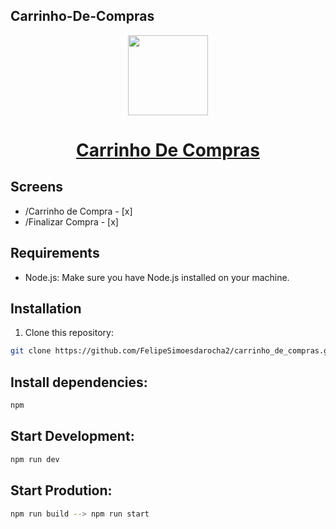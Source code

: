 ## Carrinho-De-Compras

<p align="center">
  <a href="https://github.com/FelipeSimoesdarocha2/carrinho_de_compras">
    <picture>
      <source media="(prefers-color-scheme: dark)" srcset="https://solvel.tech/wp-content/uploads/2019/11/Solve_PNG_White-300x150.png">
      <img src="https://solvel.tech/wp-content/uploads/2019/11/Solve_PNG_White-300x150.png" height="128">
    </picture>
    <h1 align="center">Carrinho De Compras</h1>
  </a>
</p>

## Screens

- /Carrinho de Compra - [x]
- /Finalizar Compra - [x]

## Requirements

- Node.js: Make sure you have Node.js installed on your machine.

## Installation

1. Clone this repository:

```bash
git clone https://github.com/FelipeSimoesdarocha2/carrinho_de_compras.git
```

## Install dependencies:

```bash
npm
```

## Start Development:

```bash
npm run dev
```

## Start Prodution:

```bash
npm run build --> npm run start
```
